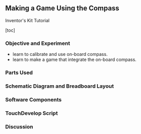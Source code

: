 ## Making a Game Using the Compass
Inventor's Kit Tutorial

[toc]

### Objective and Experiment  
* learn to calibrate and use on-board compass.
* learn to make a game that integrate the on-board compass.

### Parts Used  

### Schematic Diagram and Breadboard Layout

### Software Components 

### TouchDevelop Script

### Discussion




